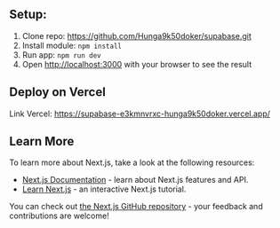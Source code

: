 ## Setup: 

1. Clone repo: <https://github.com/Hunga9k50doker/supabase.git>
2. Install module: ``npm install``
2. Run app: ``npm run dev``
3. Open [http://localhost:3000](http://localhost:3000) with your browser to see the result

## Deploy on Vercel

Link Vercel: <https://supabase-e3kmnvrxc-hunga9k50doker.vercel.app/>
## Learn More

To learn more about Next.js, take a look at the following resources:

- [Next.js Documentation](https://nextjs.org/docs) - learn about Next.js features and API.
- [Learn Next.js](https://nextjs.org/learn) - an interactive Next.js tutorial.

You can check out [the Next.js GitHub repository](https://github.com/vercel/next.js/) - your feedback and contributions are welcome!


